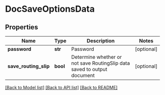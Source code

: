 # DocSaveOptionsData

## Properties
Name | Type | Description | Notes
------------ | ------------- | ------------- | -------------
**password** | **str** | Password | [optional] 
**save_routing_slip** | **bool** | Determine whether or not save RoutingSlip data saved to output document | [optional] 

[[Back to Model list]](../README.md#documentation-for-models) [[Back to API list]](../README.md#documentation-for-api-endpoints) [[Back to README]](../README.md)



